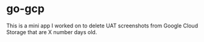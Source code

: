 # go-gcp

This is a mini app I worked on to delete UAT screenshots from Google Cloud Storage that are X number days old.
